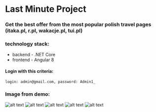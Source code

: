 ﻿# Last Minute Project
 
 ### Get the best offer from the most popular polish travel pages (itaka.pl, r.pl, wakacje.pl, tui.pl)
 
 ### technology stack:
  - backend - .NET Core 
  - frontend - Angular 8
#### Login with this criteria:
`login: admin@gmail.com, password: Admin1_`


### Image from demo:
![alt text](https://i.imgur.com/DH1n1WC.png)
![alt text](https://i.imgur.com/tdvbuhF.png)
![alt text](https://i.imgur.com/YC0hw9G.png)
![alt text](https://i.imgur.com/PWeEVKH.png)
![alt text](https://i.imgur.com/urLWFjm.png)
